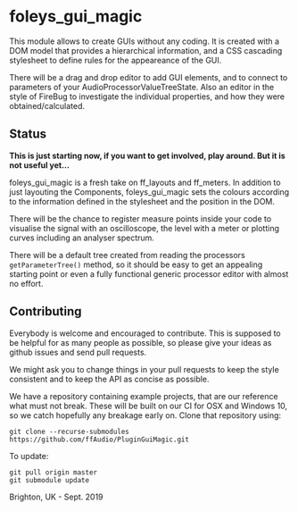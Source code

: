 foleys_gui_magic
===============

This module allows to create GUIs without any coding. It is created with a DOM model
that provides a hierarchical information, and a CSS cascading stylesheet to define
rules for the appeareance of the GUI.

There will be a drag and drop editor to add GUI elements, and to connect to
parameters of your AudioProcessorValueTreeState. Also an editor in the style of FireBug
to investigate the individual properties, and how they were obtained/calculated.

Status
------

**This is just starting now, if you want to get involved, play around. But it is not useful yet...**

foleys_gui_magic is a fresh take on ff_layouts and ff_meters. In addition to just layouting 
the Components, foleys_gui_magic sets the colours according to the information defined
in the stylesheet and the position in the DOM.

There will be the chance to register measure points inside your code to visualise the
signal with an oscilloscope, the level with a meter or plotting curves including an analyser
spectrum.

There will be a default tree created from reading the processors `getParameterTree()` method,
so it should be easy to get an appealing starting point or even a fully functional generic
processor editor with almost no effort.

Contributing
------------

Everybody is welcome and encouraged to contribute. This is supposed to be helpful for as 
many people as possible, so please give your ideas as github issues and send pull requests.

We might ask you to change things in your pull requests to keep the style consistent and
to keep the API as concise as possible.

We have a repository containing example projects, that are our reference what must not break.
These will be built on our CI for OSX and Windows 10, so we catch hopefully any breakage 
early on. 
Clone that repository using:
```
git clone --recurse-submodules https://github.com/ffAudio/PluginGuiMagic.git
```
To update:
```
git pull origin master
git submodule update
```


Brighton, UK - Sept. 2019
